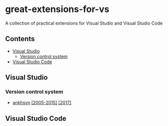 # great-extensions-for-vs 
A collection of practical extensions for Visual Studio and Visual Studio Code

## Contents

* [Visual Studio](#visual-studio)
  * [Version control system](#version-control-system)
* [Visual Studio Code](#visual-studio-code)

## Visual Studio
### Version control system
* [ankhsvn](https://ankhsvn.open.collab.net/) [[2005-2015]](https://marketplace.visualstudio.com/items?itemName=vs-publisher-303797.AnkhSVN-SubversionSupportSCCProvider) [[2017]](https://marketplace.visualstudio.com/items?itemName=vs-publisher-303797.AnkhSVN-SubversionSupportforVisualStudio)


## Visual Studio Code
